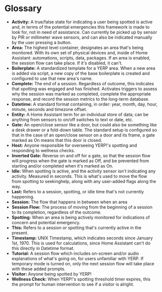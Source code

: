 # Glossary

-   **Activity:** A true/false state for indicating a user being spotted is active and, in terms of the potential emergencies this framework is made to look for, not in need of assistance. Can currently be picked up by sensor by PIR or millimeter wave sensors, and can also be indicated manually by the user pressing a button.
-   **Area:** The highest level container, designates an area that's being monitored. With its own set of physical devices and, inside of Home Assistant: automations, scripts, data, packages. If an area is enabled, the session flow can take place. If it's disabled, it can't.
-   **Boilerplate:** A standardized template for a YERP area. When a new area is added via script, a new copy of the base boilerplate is created and configured to use that new area's name.
-   **Complete:** The end of a session. Regardless of outcome, this indicates that spotting was engaged and has finished. Activates triggers to assess why the session was marked as completed, complete the appropriate response, and record the session metrics to the long-term database.
-   **Datetime:** A standard format containing, in order: year, month, day, hour, minute, seconds and timezone offset.
-   **Entity:** A Home Assistant term for an individual store of data; can be anything from sensors to on/off switches to text or date, etc.
-   **Gate:** An open/close sensor like a door, but could also be something like a desk drawer or a fold-down table. The standard setup is configured so that in the case of an open/close sensor on a door and its frame, a gate marked as On means that this door is closed.
- **Host:** Anyone responsible for overseeing YERP!'s spotting and responding to wellness checks. 
-  **Inverted Gate:** Reverse on and off for a gate, so that the session flow will progress when the gate is marked as Off, and be prevented from starting and/or completed when it's marked as On.
-  **Idle:** When spotting is active, and the activity sensor isn't indicating any activity. Measured in seconds. This is what's used to move the flow from spotting to seekinghelp, along with any user-added flags along the way.
-  **Last:** Refers to a session, spotting, or idle time that's not currently happening.
-  **Session:** The flow that happens in between when an area
-  **Session Flow:** The process of moving from the beginning of a session to its completion, regardless of the outcome.
-  **Spotting:** When an area is being actively monitored for indications of concern and potential emergency.
-  **This:** Refers to a session or spotting that's currently active in the present.
-   **Timestamp:** UNIX Timestamp, which indicates seconds since January 1st, 1970. This is used for calculations, since Home Assistant can't do this directly in Datetime format.
-   **Tutorial:** A session flow which includes on-screen and/or audio explanations of what's going on, for users unfamiliar with YERP. If temporary mode is turned on, only the next session flow will take place with these added prompts.
- **Visitor:** Anyone being spotted by YERP!
- **Wellness Check:** When YERP!'s spotting threshold timer expires, this the prompt for human intervention to see if a visitor is alright.